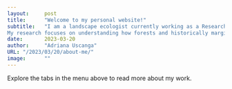 ```yaml
---
layout:     post 
title:      "Welcome to my personal website!"
subtitle:   "I am a landscape ecologist currently working as a Research Associate (Postdoc) at the [Ecological Remote Sensing and Modeling Lab](https://www.ersamlab.com/) at Michigan State University. I earned my Ph.D. in Geography from the University of Oregon in 2022.
My research focuses on understanding how forests and historically marginalized human populations are affected by and respond to global change. I'm particularly interested in understanding the role of land use and management in shaping forests structure, diversity, and composition, as well as the interactions between land-use/land-cover change and climate change in tropical mountains."
date:       2023-03-20
author:     "Adriana Uscanga"
URL: "/2023/03/20/about-me/"
image:      ""
---
```


Explore the tabs in the menu above to read more about my work. 
